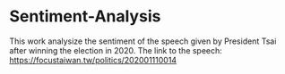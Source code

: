 # Sentiment-Analysis
This work analysize the sentiment of the speech given by President Tsai after winning the election in 2020.
The link to the speech: https://focustaiwan.tw/politics/202001110014

